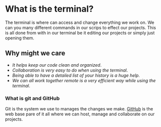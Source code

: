 # What is the terminal?

The terminal is where can access and change everything we work on.
We can you many different commands in our scrips to effect our projects.
This is all done from with in our terminal be it editing our projects or simply just opening them.

## Why might we care

* *It helps keep our code clean and organized*.
* *Collaboration is very easy to do when using the terminal*.
* *Being able to have a detailed list of your history is a huge help*.
* *We can all work together remote is a very efficient way while using the terminal*.

### What is git and GitHub

Git is the system we use to manages the changes we make.
[GitHub](http://github.com) is the web base pare of it all where we can host, manage and collaborate on our projects.
